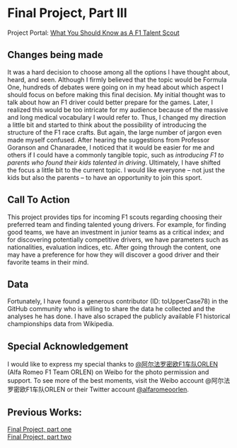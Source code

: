 # Final Project, Part III
Project Portal: [What You Should Know as A F1 Talent Scout](https://carnegiemellon.shorthandstories.com/telling-story-with-data-f1-scout/index.html)

## Changes being made
It was a hard decision to choose among all the options I have thought about, heard, and seen. Although I firmly believed that the topic would be Formula One, hundreds of debates were going on in my head about which aspect I should focus on before making this final decision. My initial thought was to talk about how an F1 driver could better prepare for the games. Later, I realized this would be too intricate for my audience because of the massive and long medical vocabulary I would refer to. Thus, I changed my direction a little bit and started to think about the possibility of introducing the structure of the F1 race crafts. But again, the large number of jargon even made myself confused. After hearing the suggestions from Professor Goranson and Chanaradee, I noticed that it would be easier for me and others if I could have a commonly tangible topic, such as <em>introducing F1 to parents who found their kids talented in driving</em>.
Ultimately, I have shifted the focus a little bit to the current topic. I would like everyone – not just the kids but also the parents – to have an opportunity to join this sport.

## Call To Action
This project provides tips for incoming F1 scouts regarding choosing their preferred team and finding talented young drivers. For example, for finding good teams, we have an investment in junior teams as a critical index; and for discovering potentially competitive drivers, we have parameters such as nationalities, evaluation indices, etc. After going through the content, one may have a preference for how they will discover a good driver and their favorite teams in their mind.

## Data
Fortunately, I have found a generous contributor (ID: toUpperCase78) in the GitHub community who is willing to share the data he collected and the analyses he has done. I have also scraped the publicly available F1 historical championships data from Wikipedia.

## Special Acknowledgement
I would like to express my special thanks to [@阿尔法罗密欧F1车队ORLEN](https://weibo.com/u/7741193514) (Alfa Romeo F1 Team ORLEN) on Weibo for the photo permission and support. To see more of the best moments, visit the Weibo account @阿尔法罗密欧F1车队ORLEN or their Twitter account [@alfaromeoorlen](https://twitter.com/alfaromeoorlen?ref_src=twsrc%5Egoogle%7Ctwcamp%5Eserp%7Ctwgr%5Eauthor).

## Previous Works:
[Final Project, part one](https://channingatcmu.github.io/94870-B2-Tell-Stories-with-Data---Channing/final_project_Channing.html)<br>
[Final Project, part two](https://channingatcmu.github.io/94870-B2-Tell-Stories-with-Data---Channing/final_project_PartII.html)
